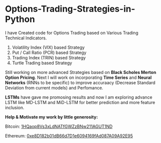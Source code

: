 # Options-Trading-Strategies-in-Python

I have Created code for Options Trading based on Various Trading Technical Indicators.

1. Volatility Index (VIX) based Strategy
2. Put / Call Ratio (PCR) based Strategy
3. Trading Index (TRIN) based Strategy
4. Turtle Trading based Strategy

Still working on more advanced Strategies based on **Black Scholes Merton Option Pricing**. Next I will work on incorporating **Time Series** and **Neural Networks** (RNNs to be specific) to improve accuraacy (Decrease Standard Deviation from current models) and Perfomance.  

**LSTMs** have gave me promosing results and now I am exploring advance LSTM like MD-LSTM and MiD-LSTM for better prediction and more feature inclusion.

**Help & Motivate my work by little generosity:**

Bitcoin: [1HQaop8Vs3xLdNATfGWZzBNw211AGUT1ND](https://tradeblock.com/bitcoin/address/1HQaop8Vs3xLdNATfGWZzBNw211AGUT1ND)

Ethereum: [0xe8D182b01dB66d7D1e6094169fAd087A09A92E95](https://tradeblock.com/ethereum/account/e8D182b01dB66d7D1e6094169fAd087A09A92E95)
